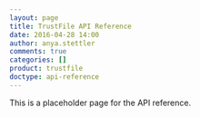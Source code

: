 ```yaml
---
layout: page
title: TrustFile API Reference
date: 2016-04-28 14:00
author: anya.stettler
comments: true
categories: []
product: trustfile
doctype: api-reference
---
```


This is a placeholder page for the API reference.